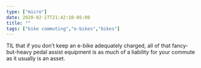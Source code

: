 ```yaml
---
type: ["micro"]
date: 2020-02-27T21:42:10-05:00
title: ""
tags: ["bike commuting","e-bikes","bikes"]
---
```

TIL that if you don’t keep an e-bike adequately charged, all of that fancy-but-heavy pedal assist equipment is as much of a liability for your commute as it usually is an asset.
